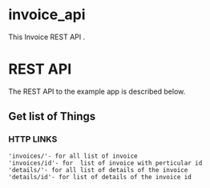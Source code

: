# invoice_api

This Invoice REST
API .


# REST API

The REST API to the example app is described below.

## Get list of Things



### HTTP LINKS

    'invoices/'- for all list of invoice
    'invoices/id'- for  list of invoice with perticular id
    'details/'- for all list of details of the invoice
    'details/id'- for list of details of the invoice id

    
    

